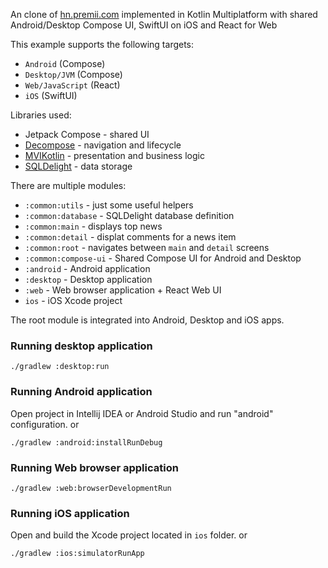 An clone of [hn.premii.com](https://hn.premii.com) implemented in Kotlin Multiplatform with shared Android/Desktop Compose UI, SwiftUI on iOS and React for Web

This example supports the following targets:
- `Android` (Compose)
- `Desktop/JVM` (Compose)
- `Web/JavaScript` (React)
- `iOS` (SwiftUI)

Libraries used:
- Jetpack Compose - shared UI
- [Decompose](https://github.com/arkivanov/Decompose) - navigation and lifecycle
- [MVIKotlin](https://github.com/arkivanov/MVIKotlin) - presentation and business logic
- [SQLDelight](https://github.com/cashapp/sqldelight) - data storage

There are multiple modules:
- `:common:utils` - just some useful helpers
- `:common:database` - SQLDelight database definition
- `:common:main` - displays top news
- `:common:detail` - displat comments for a news item
- `:common:root` - navigates between `main` and `detail` screens
- `:common:compose-ui` - Shared Compose UI for Android and Desktop
- `:android` - Android application
- `:desktop` - Desktop application
- `:web` - Web browser application + React Web UI
- `ios` - iOS Xcode project

The root module is integrated into Android, Desktop and iOS apps.

### Running desktop application
```
./gradlew :desktop:run
```

### Running Android application

Open project in Intellij IDEA or Android Studio and run "android" configuration.
or
```
./gradlew :android:installRunDebug
```

### Running Web browser application
```
./gradlew :web:browserDevelopmentRun
```

### Running iOS application

Open and build the Xcode project located in `ios` folder.
or
```
./gradlew :ios:simulatorRunApp
```

